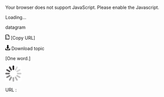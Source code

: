 Your browser does not support JavaScript. Please enable the Javascript.

Loading...

datagram

![Copy URL](datagram_files/Copy.png) [Copy URL]

![Download](datagram_files/Download.png)
Download topic

[One word.]

![In progress](datagram_files/activity-large.gif)

URL :


